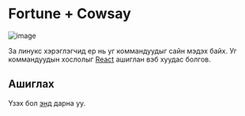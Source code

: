 # Fortune + Cowsay

![image](https://github.com/enkhee-Osiris/fortune-cowsay/raw/master/images/cowsay-fortune.jpg)

За линукс хэрэглэгчид ер нь уг коммандуудыг сайн мэдэх байх.
Уг коммандуудын хослолыг [React](http://reactjs.org/) ашиглан вэб хуудас болгов.

## Ашиглах
Үзэх бол [энд](https://enkhee-osiris.github.io/fortune-cowsay/) дарна уу.
